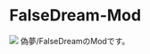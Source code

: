 # FalseDream-Mod
[![](https://img.youtube.com/vi/AiDzM1MrJWA/0.jpg)](https://www.youtube.com/watch?v=AiDzM1MrJWA)
偽夢/FalseDreamのModです。
